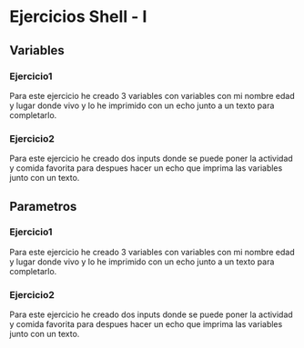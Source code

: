 # Ejercicios Shell - I

## Variables

### Ejercicio1
Para este ejercicio he creado 3 variables con variables con mi nombre edad y lugar donde vivo y lo he imprimido con un echo junto a un texto para completarlo.

### Ejercicio2
Para este ejercicio he creado dos inputs donde se puede poner la actividad y comida favorita para despues hacer un echo que imprima las variables junto con un texto.

## Parametros

### Ejercicio1
Para este ejercicio he creado 3 variables con variables con mi nombre edad y lugar donde vivo y lo he imprimido con un echo junto a un texto para completarlo.

### Ejercicio2
Para este ejercicio he creado dos inputs donde se puede poner la actividad y comida favorita para despues hacer un echo que imprima las variables junto con un texto.